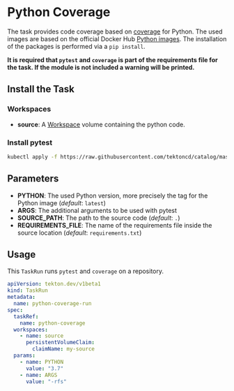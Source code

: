 # Python Coverage

The task provides code coverage based on [coverage](https://coverage.readthedocs.io/en/coverage-5.2.1/) for Python. The used images are based on the official Docker Hub [Python images](https://hub.docker.com/_/python). The installation of the packages is performed via a `pip install`.

**It is required that `pytest` and `coverage` is part of the requirements file for the task. If the module is not included a warning will be printed.**

## Install the Task

### Workspaces

- **source**: A [Workspace](https://github.com/tektoncd/pipeline/blob/master/docs/workspaces.md) volume containing the python code.

### Install pytest

```bash
kubectl apply -f https://raw.githubusercontent.com/tektoncd/catalog/master/task/python-coverage/0.1/python-coverage.yaml
```

## Parameters

- **PYTHON**: The used Python version, more precisely the tag for the Python image (_default_: `latest`)
- **ARGS**: The additional arguments to be used with pytest
- **SOURCE_PATH**: The path to the source code (_default_: `.`)
- **REQUIREMENTS_FILE**: The name of the requirements file inside the source location (_default_: `requirements.txt`)

## Usage

This `TaskRun` runs `pytest` and `coverage` on a repository.

```yaml
apiVersion: tekton.dev/v1beta1
kind: TaskRun
metadata:
  name: python-coverage-run
spec:
  taskRef:
    name: python-coverage
  workspaces:
    - name: source
      persistentVolumeClaim:
        claimName: my-source
  params:
    - name: PYTHON
      value: "3.7"
    - name: ARGS
      value: "-rfs"
```
